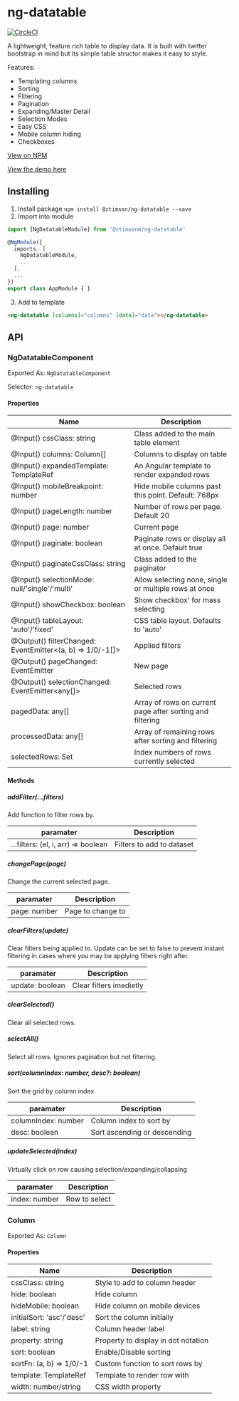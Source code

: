 # ng-datatable

[![CircleCI](https://circleci.com/gh/ztimson/ng-datatable/tree/master.svg?style=svg)](https://circleci.com/gh/ztimson/ng-datatable/tree/master)

A lightweight, feature rich table to display data. It is built with twitter bootstrap in mind but its simple table structor makes it easy to style.

Features:

- Templating columns
- Sorting
- Filtering
- Pagination
- Expanding/Master Detail
- Selection Modes
- Easy CSS
- Mobile column hiding
- Checkboxes


[View on NPM](https://www.npmjs.com/package/@ztimson/ng-datatable)

[View the demo here](https://stackblitz.com/edit/angular-rzq6xm)

## Installing

1.  Install package `npm install @ztimson/ng-datatable --save`
2.  Import into module

```Typescript
import {NgDatatableModule} from '@ztimsonm/ng-datatable'

@NgModule({
  imports: [
    NgDatatableModule,
    ...
  ],
  ...
})
export class AppModule { }
```

3.  Add to template

```HTML
<ng-datatable [columns]="columns" [data]="data"></ng-datatable>
```

## API

### NgDatatableComponent

Exported As: `NgDatatableComponent`

Selector: `ng-datatable`

#### Properties

| Name                                                      | Description                                               |
| --------------------------------------------------------- | --------------------------------------------------------- |
| @Input() cssClass: string                                 | Class added to the main table element                     |
| @Input() columns: Column[]                                | Columns to display on table                               |
| @Input() expandedTemplate: TemplateRef<any>               | An Angular template to render expanded rows               |
| @Input() mobileBreakpoint: number                         | Hide mobile columns past this point. Default: 768px       |
| @Input() pageLength: number                               | Number of rows per page. Default 20                       |
| @Input() page: number                                     | Current page                                              |
| @Input() paginate: boolean                                | Paginate rows or display all at once. Default true        |
| @Input() paginateCssClass: string                         | Class added to the paginator
| @Input() selectionMode: null/'single'/'multi'             | Allow selecting none, single or multiple rows at once     |
| @Input() showCheckbox: boolean                            | Show checkbox' for mass selecting                         |
| @Input() tableLayout: 'auto'/'fixed'                      | CSS table layout. Defaults to 'auto'                      |
| @Output() filterChanged: EventEmitter<(a, b) => 1/0/-1[]> | Applied filters                                           |
| @Output() pageChanged: EventEmitter<number>               | New page                                                  |
| @Output() selectionChanged: EventEmitter<any[]>           | Selected rows                                             |
| pagedData: any[]                                          | Array of rows on current page after sorting and filtering |
| processedData: any[]                                      | Array of remaining rows after sorting and filtering       |
| selectedRows: Set<number>                                 | Index numbers of rows currently selected                  |

#### Methods

##### addFilter(...filters)

Add function to filter rows by.

| paramater                           | Description               |
| ----------------------------------- | ------------------------- |
| ...filters: (el, i, arr) => boolean | Filters to add to dataset |

##### changePage(page)

Change the current selected page.

| paramater    | Description       |
| ------------ | ----------------- |
| page: number | Page to change to |

##### clearFilters(update)

Clear filters being applied to. Update can be set to false to prevent instant filtering in cases where you may be applying filters right after.

| paramater       | Description             |
| --------------- | ----------------------- |
| update: boolean | Clear filters imedietly |

##### clearSelected()

Clear all selected rows.

##### selectAll()

Select all rows. Ignores pagination but not filtering.

##### sort(columnIndex: number, desc?: boolean)

Sort the grid by column index

| paramater           | Description                  |
| ------------------- | ---------------------------- |
| columnIndex: number | Column index to sort by      |
| desc: boolean       | Sort ascending or descending |

##### updateSelected(index)

Virtually click on row causing selection/expanding/collapsing

| paramater     | Description   |
| ------------- | ------------- |
| index: number | Row to select |

### Column

Exported As: `Column`

#### Properties

| Name                       | Description                         |
| -------------------------- | ----------------------------------- |
| cssClass: string           | Style to add to column header       |
| hide: boolean              | Hide column                         |
| hideMobile: boolean        | Hide column on mobile devices       |
| initialSort: 'asc'/'desc'  | Sort the column initially           |
| label: string              | Column header label                 |
| property: string           | Property to display in dot notation |
| sort: boolean              | Enable/Disable sorting              |
| sortFn: (a, b) => 1/0/-1   | Custom function to sort rows by     |
| template: TemplateRef<any> | Template to render row with         |
| width: number/string       | CSS width property                  |
